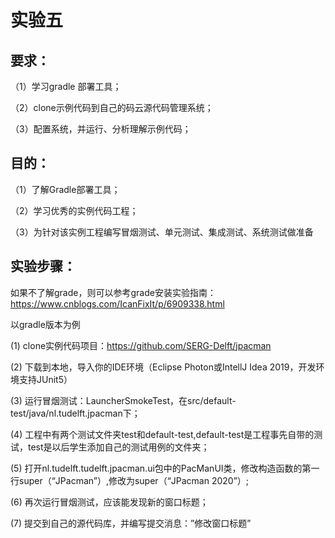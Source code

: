 # 实验五

## 要求：

（1）学习gradle 部署工具；

（2）clone示例代码到自己的码云源代码管理系统；

（3）配置系统，并运行、分析理解示例代码；

## 目的：

（1）了解Gradle部署工具；

（2）学习优秀的实例代码工程；

（3）为针对该实例工程编写冒烟测试、单元测试、集成测试、系统测试做准备

 

## 实验步骤：

如果不了解grade，则可以参考grade安装实验指南：https://www.cnblogs.com/IcanFixIt/p/6909338.html

 

以gradle版本为例

(1) clone实例代码项目：https://github.com/SERG-Delft/jpacman

(2) 下载到本地，导入你的IDE环境（Eclipse Photon或IntellJ Idea 2019，开发环境支持JUnit5）

(3) 运行冒烟测试：LauncherSmokeTest，在src/default-test/java/nl.tudelft.jpacman下； 

(4) 工程中有两个测试文件夹test和default-test,default-test是工程事先自带的测试，test是以后学生添加自己的测试用例的文件夹；

(5) 打开nl.tudelft.tudelft.jpacman.ui包中的PacManUI类，修改构造函数的第一行super（“JPacman”）,修改为super（“JPacman 2020”）;

(6) 再次运行冒烟测试，应该能发现新的窗口标题；

(7) 提交到自己的源代码库，并编写提交消息：”修改窗口标题”